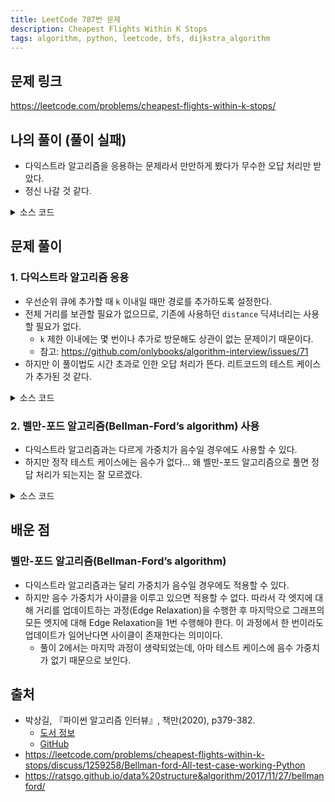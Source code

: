 ```yaml
---
title: LeetCode 787번 문제
description: Cheapest Flights Within K Stops
tags: algorithm, python, leetcode, bfs, dijkstra_algorithm
---
```


## 문제 링크

https://leetcode.com/problems/cheapest-flights-within-k-stops/

## 나의 풀이 (풀이 실패)

- 다익스트라 알고리즘을 응용하는 문제라서 만만하게 봤다가 무수한 오답 처리만 받았다.
- 정신 나갈 것 같다.

<details>
<summary>소스 코드</summary>
<div markdown="1">

```python
from typing import List
import collections
import heapq


class MySolution1:
    def findCheapestPrice(self, n: int, flights: List[List[int]], src: int, dst: int, k: int) -> int:
        graph = collections.defaultdict(list)
        for start, end, price in flights:
            graph[start].append((end, price))

        queue = [(src, 0)]
        distance = {src: 0}
        stops = 0
        last_stop = None

        while queue:
            curr_stop, curr_price = heapq.heappop(queue)

            # 노드를 이동한 경우 stops 증가
            if last_stop != curr_stop:
                stops += 1
                last_stop = curr_stop

            # 경유지(k) + 출발지(1) + 도착지(1)
            if stops == k + 2:
                if dst not in distance:
                    stops -= 1
                    continue

            # 도착지에 도착했지만 k만큼의 경유지를 경유하지 않은 경우
            if curr_stop == dst and stops != k + 2:
                print('test:', curr_stop, dst, stops)
                stops -= 1
                continue

            for adj_stop, adj_price in graph[curr_stop]:
                if adj_stop not in distance or curr_price + adj_price < distance[adj_stop]:
                    distance[adj_stop] = curr_price + adj_price
                    heapq.heappush(queue, (adj_stop, curr_price + adj_price))
            # print('current:', curr_stop, stops, queue, distance)
        # print(distance)

        return distance[dst] if dst in distance else -1
```

</div>
</details>

## 문제 풀이

### 1. 다익스트라 알고리즘 응용

- 우선순위 큐에 추가할 때 `k` 이내일 때만 경로를 추가하도록 설정한다.
- 전체 거리를 보관할 필요가 없으므로, 기존에 사용하던 `distance` 딕셔너리는 사용할 필요가 없다.
  - `k` 제한 이내에는 몇 번이나 추가로 방문해도 상관이 없는 문제이기 때문이다.
  - 참고: https://github.com/onlybooks/algorithm-interview/issues/71
- 하지만 이 풀이법도 시간 초과로 인한 오답 처리가 뜬다. 리트코드의 테스트 케이스가 추가된 것 같다.

<details>
<summary>소스 코드</summary>
<div markdown="1">

```python
from typing import List
import collections
import heapq


class Solution1:
    def findCheapestPrice(self, n: int, flights: List[List[int]], src: int, dst: int, k: int) -> int:
        graph = collections.defaultdict(list)
        for u, v, w in flights:
            # (가격, 도착점)
            graph[u].append((v, w))

        # (가격, 정점, 남은 가능 경유지 수)
        q = [(0, src, k)]

        # 우선순위 큐 최솟값 기준으로 도착점까지 최소 비용 판별
        while q:
            price, node, stop = heapq.heappop(q)
            if node == dst:
                return price
            if stop >= 0:
                for v, w in graph[node]:
                    alt = price + w
                    # 경유지가 하나씩 늘 때마다 stop을 하나씩 감소
                    heapq.heappush(q, (alt, v, stop-1))
        return -1
```

</div>
</details>

### 2. 벨만-포드 알고리즘(Bellman-Ford’s algorithm) 사용

- 다익스트라 알고리즘과는 다르게 가중치가 음수일 경우에도 사용할 수 있다.
- 하지만 정작 테스트 케이스에는 음수가 없다... 왜 벨만-포드 알고리즘으로 풀면 정답 처리가 되는지는 잘 모르겠다.

<details>
<summary>소스 코드</summary>
<div markdown="1">

```python
from typing import List


class Solution2:
    def findCheapestPrice(self, n: int, flights: List[List[int]], src: int, dst: int, k: int) -> int:
        distance = [float("inf")] * n
        distance[src] = 0

        for i in range(k + 1):
            temp = distance.copy()

            for u, v, w in flights:
                if temp[u] == float("inf"):
                    continue
                distance[v] = min(distance[v], w + temp[u])
        if distance[dst] == float("inf"):
            return -1

        return distance[dst]
```

</div>
</details>

## 배운 점

### 벨만-포드 알고리즘(Bellman-Ford’s algorithm)

- 다익스트라 알고리즘과는 달리 가중치가 음수일 경우에도 적용할 수 있다.
- 하지만 음수 가중치가 사이클을 이루고 있으면 적용할 수 없다. 따라서 각 엣지에 대해 거리를 업데이트하는 과정(Edge Relaxation)을 수행한 후 마지막으로 그래프의 모든 엣지에 대해 Edge Relaxation을 1번 수행해야 한다. 이 과정에서 한 번이라도 업데이트가 일어난다면 사이클이 존재한다는 의미이다.
  - 풀이 2에서는 마지막 과정이 생략되었는데, 아마 테스트 케이스에 음수 가중치가 없기 때문으로 보인다.
  

## 출처

- 박상길, 『파이썬 알고리즘 인터뷰』, 책만(2020), p379-382.
  - [도서 정보](https://www.onlybook.co.kr/entry/algorithm-interview)
  - [GitHub](https://github.com/onlybooks/algorithm-interview)
- https://leetcode.com/problems/cheapest-flights-within-k-stops/discuss/1259258/Bellman-ford-All-test-case-working-Python
- https://ratsgo.github.io/data%20structure&algorithm/2017/11/27/bellmanford/
